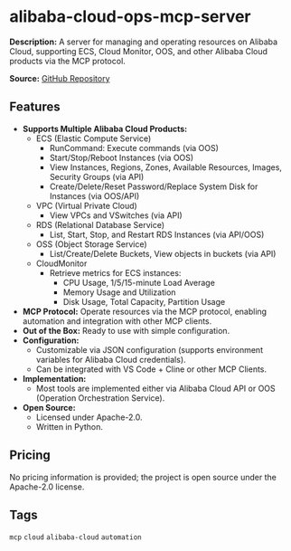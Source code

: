 # alibaba-cloud-ops-mcp-server

**Description:**
A server for managing and operating resources on Alibaba Cloud, supporting ECS, Cloud Monitor, OOS, and other Alibaba Cloud products via the MCP protocol.

**Source:** [GitHub Repository](https://github.com/aliyun/alibaba-cloud-ops-mcp-server)

## Features
- **Supports Multiple Alibaba Cloud Products:**
  - ECS (Elastic Compute Service)
    - RunCommand: Execute commands (via OOS)
    - Start/Stop/Reboot Instances (via OOS)
    - View Instances, Regions, Zones, Available Resources, Images, Security Groups (via API)
    - Create/Delete/Reset Password/Replace System Disk for Instances (via OOS/API)
  - VPC (Virtual Private Cloud)
    - View VPCs and VSwitches (via API)
  - RDS (Relational Database Service)
    - List, Start, Stop, and Restart RDS Instances (via API/OOS)
  - OSS (Object Storage Service)
    - List/Create/Delete Buckets, View objects in buckets (via API)
  - CloudMonitor
    - Retrieve metrics for ECS instances:
      - CPU Usage, 1/5/15-minute Load Average
      - Memory Usage and Utilization
      - Disk Usage, Total Capacity, Partition Usage
- **MCP Protocol:** Operate resources via the MCP protocol, enabling automation and integration with other MCP clients.
- **Out of the Box:** Ready to use with simple configuration.
- **Configuration:**
  - Customizable via JSON configuration (supports environment variables for Alibaba Cloud credentials).
  - Can be integrated with VS Code + Cline or other MCP Clients.
- **Implementation:**
  - Most tools are implemented either via Alibaba Cloud API or OOS (Operation Orchestration Service).
- **Open Source:**
  - Licensed under Apache-2.0.
  - Written in Python.

## Pricing
No pricing information is provided; the project is open source under the Apache-2.0 license.

## Tags
`mcp` `cloud` `alibaba-cloud` `automation`